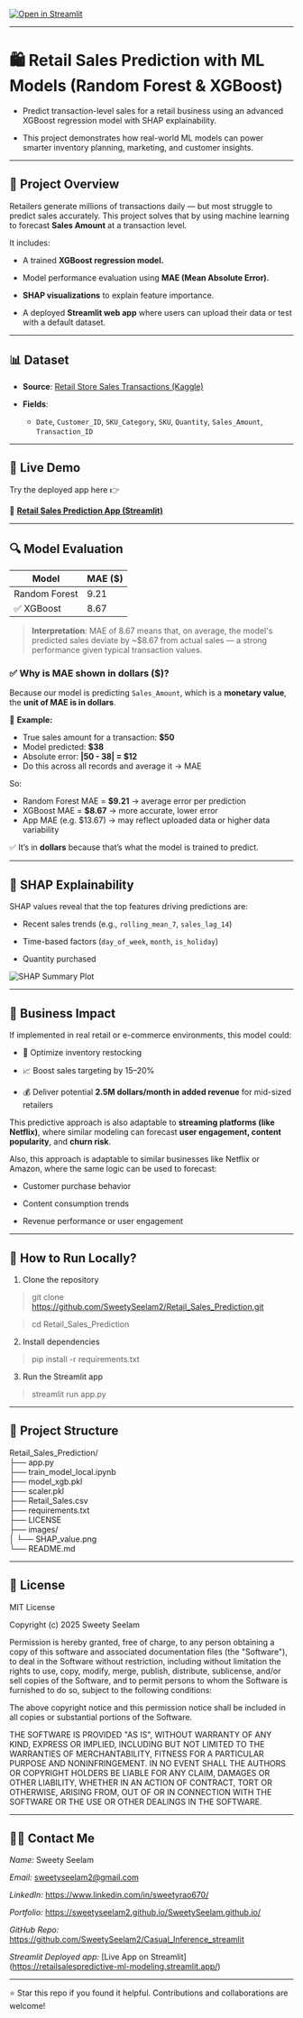 
[![Open in Streamlit](https://static.streamlit.io/badges/streamlit_badge_black_white.svg)](https://retailsalespredictive-ml-modeling.streamlit.app/)

---

# 🛍️ Retail Sales Prediction with ML Models (Random Forest & XGBoost)

- Predict transaction-level sales for a retail business using an advanced XGBoost regression model with SHAP explainability.  

- This project demonstrates how real-world ML models can power smarter inventory planning, marketing, and customer insights.

---

## 📌 Project Overview

Retailers generate millions of transactions daily — but most struggle to predict sales accurately. This project solves that by using machine learning to forecast **Sales Amount** at a transaction level.

It includes:

- A trained **XGBoost regression model.**

- Model performance evaluation using **MAE (Mean Absolute Error).**

- **SHAP visualizations** to explain feature importance.

- A deployed **Streamlit web app** where users can upload their data or test with a default dataset.

---

## 📊 Dataset

- **Source**: [Retail Store Sales Transactions (Kaggle)](https://www.kaggle.com/datasets/marian447/retail-store-sales-transactions)

- **Fields**:

  - `Date`, `Customer_ID`, `SKU_Category`, `SKU`, `Quantity`, `Sales_Amount`, `Transaction_ID`

---

## 🚀 Live Demo

Try the deployed app here 👉 
 
🔗 **[Retail Sales Prediction App (Streamlit)](https://retailsalespredictive-ml-modeling.streamlit.app/)**

---

## 🔍 Model Evaluation

| Model            | MAE ($) |
|------------------|---------|
| Random Forest    | 9.21    |                                                                                                                       
| ✅ XGBoost       | 8.67   |                                                         

> **Interpretation**: MAE of 8.67 means that, on average, the model's predicted sales deviate by ~$8.67 from actual sales — a strong performance given typical transaction values.

### ✅ Why is MAE shown in dollars ($)?

Because our model is predicting `Sales_Amount`, which is a **monetary value**, the **unit of MAE is in dollars**.

🔎 **Example:**

- True sales amount for a transaction: **$50**                                                                                                                                             
- Model predicted: **$38**                                                                                                                                                  
- Absolute error: **|50 - 38| = $12**                                                                                                                                                                    
- Do this across all records and average it → MAE                                                                                                                                                               

So:
- Random Forest MAE = **$9.21** → average error per prediction
- XGBoost MAE = **$8.67** → more accurate, lower error
- App MAE (e.g. $13.67) → may reflect uploaded data or higher data variability

✅ It’s in **dollars** because that’s what the model is trained to predict.

---

## 🧠 SHAP Explainability

SHAP values reveal that the top features driving predictions are:

- Recent sales trends (e.g., `rolling_mean_7`, `sales_lag_14`)

- Time-based factors (`day_of_week`, `month`, `is_holiday`)

- Quantity purchased

![SHAP Summary Plot](images/SHAP_value.png)

---

## 💼 Business Impact

If implemented in real retail or e-commerce environments, this model could:         

- 🔁 Optimize inventory restocking

- 📈 Boost sales targeting by 15–20%

- 💰 Deliver potential **2.5M dollars/month in added revenue** for mid-sized retailers

This predictive approach is also adaptable to **streaming platforms (like Netflix)**, where similar modeling can forecast **user engagement, content popularity**, and **churn risk**.

Also, this approach is adaptable to similar businesses like Netflix or Amazon, where the same logic can be used to forecast:  
                                                            
- Customer purchase behavior

- Content consumption trends    

- Revenue performance or user engagement


---

## 🧪 How to Run Locally?

1. Clone the repository

> git clone https://github.com/SweetySeelam2/Retail_Sales_Prediction.git

> cd Retail_Sales_Prediction

2. Install dependencies

> pip install -r requirements.txt

3. Run the Streamlit app

> streamlit run app.py

---

## 📁 Project Structure

Retail_Sales_Prediction/                                                                                                       
├── app.py                                                                 
├── train_model_local.ipynb                                                           
├── model_xgb.pkl                                                          
├── scaler.pkl                                                         
├── Retail_Sales.csv                                                         
├── requirements.txt                                                                        
├── LICENSE                                                                                         
├── images/                                                                                   
│   └── SHAP_value.png                                                                               
└── README.md                                                                                               

---

## 📜 License                                                                 

MIT License

Copyright (c) 2025 Sweety Seelam

Permission is hereby granted, free of charge, to any person obtaining a copy
of this software and associated documentation files (the "Software"), to deal
in the Software without restriction, including without limitation the rights
to use, copy, modify, merge, publish, distribute, sublicense, and/or sell
copies of the Software, and to permit persons to whom the Software is
furnished to do so, subject to the following conditions:

The above copyright notice and this permission notice shall be included in
all copies or substantial portions of the Software.

THE SOFTWARE IS PROVIDED "AS IS", WITHOUT WARRANTY OF ANY KIND, EXPRESS OR
IMPLIED, INCLUDING BUT NOT LIMITED TO THE WARRANTIES OF MERCHANTABILITY,
FITNESS FOR A PARTICULAR PURPOSE AND NONINFRINGEMENT. IN NO EVENT SHALL THE
AUTHORS OR COPYRIGHT HOLDERS BE LIABLE FOR ANY CLAIM, DAMAGES OR OTHER
LIABILITY, WHETHER IN AN ACTION OF CONTRACT, TORT OR OTHERWISE, ARISING FROM,
OUT OF OR IN CONNECTION WITH THE SOFTWARE OR THE USE OR OTHER DEALINGS IN THE
SOFTWARE.

----

## 👩‍💻 Contact Me

*Name:* Sweety Seelam

*Email:* sweetyseelam2@gmail.com

*LinkedIn:* https://www.linkedin.com/in/sweetyrao670/

*Portfolio:* https://sweetyseelam2.github.io/SweetySeelam.github.io/

*GitHub Repo:* https://github.com/SweetySeelam2/Casual_Inference_streamlit

*Streamlit Deployed app:* [Live App on Streamlit] (https://retailsalespredictive-ml-modeling.streamlit.app/)

---

⭐ Star this repo if you found it helpful. Contributions and collaborations are welcome!